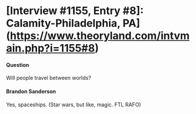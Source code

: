 # [Interview #1155, Entry #8]: Calamity-Philadelphia, PA](https://www.theoryland.com/intvmain.php?i=1155#8)

#### Question

Will people travel between worlds?

#### Brandon Sanderson

Yes, spaceships. (Star wars, but like, magic. FTL RAFO)

